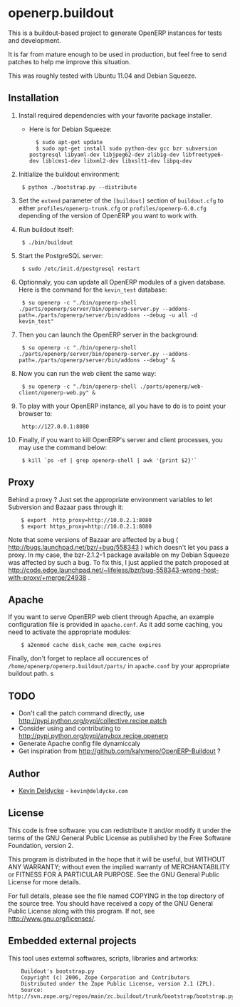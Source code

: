 openerp.buildout
================

This is a buildout-based project to generate OpenERP instances for tests and development.

It is far from mature enough to be used in production, but feel free to send patches to help me improve this situation.

This was roughly tested with Ubuntu 11.04 and Debian Squeeze.


Installation
------------

1. Install required dependencies with your favorite package installer.

    * Here is for Debian Squeeze:

            $ sudo apt-get update
            $ sudo apt-get install sudo python-dev gcc bzr subversion postgresql libyaml-dev libjpeg62-dev zlib1g-dev libfreetype6-dev liblcms1-dev libxml2-dev libxslt1-dev libpq-dev

1. Initialize the buildout environment:

        $ python ./bootstrap.py --distribute

1. Set the `extend` parameter of the `[buildout]` section of `buildout.cfg` to either `profiles/openerp-trunk.cfg` or `profiles/openerp-6.0.cfg` depending of the version of OpenERP you want to work with.

1. Run buildout itself:

        $ ./bin/buildout

1. Start the PostgreSQL server:

        $ sudo /etc/init.d/postgresql restart

1. Optionnaly, you can update all OpenERP modules of a given database. Here is the command for the `kevin_test` database:

        $ su openerp -c "./bin/openerp-shell ./parts/openerp/server/bin/openerp-server.py --addons-path=./parts/openerp/server/bin/addons --debug -u all -d kevin_test"

1. Then you can launch the OpenERP server in the background:

        $ su openerp -c "./bin/openerp-shell ./parts/openerp/server/bin/openerp-server.py --addons-path=./parts/openerp/server/bin/addons --debug" &

1. Now you can run the web client the same way:

        $ su openerp -c "./bin/openerp-shell ./parts/openerp/web-client/openerp-web.py" &

1. To play with your OpenERP instance, all you have to do is to point your browser to:

        http://127.0.0.1:8080

1. Finally, if you want to kill OpenERP's server and client processes, you may use the command below:

        $ kill `ps -ef | grep openerp-shell | awk '{print $2}'`


Proxy
-----

Behind a proxy ? Just set the appropriate environment variables to let Subversion and Bazaar pass through it:

        $ export  http_proxy=http://10.0.2.1:8080
        $ export https_proxy=http://10.0.2.1:8080

Note that some versions of Bazaar are affected by a bug ( http://bugs.launchpad.net/bzr/+bug/558343 ) which doesn't let you pass a proxy. In my case, the bzr-2.1.2-1 package available on my Debian Squeeze was affected by such a bug. To fix this, I just applied the patch proposed at http://code.edge.launchpad.net/~lifeless/bzr/bug-558343-wrong-host-with-proxy/+merge/24938 .


Apache
------

If you want to serve OpenERP web client through Apache, an example configuration file is provided in `apache.conf`. As it add some caching, you need to activate the appropriate modules:

        $ a2enmod cache disk_cache mem_cache expires

Finally, don't forget to replace all occurences of `/home/openerp/openerp.buildout/parts/` in `apache.conf` by your appropriate buildout path.
s

TODO
----

  * Don't call the patch command directly, use http://pypi.python.org/pypi/collective.recipe.patch
  * Consider using and contributing to http://pypi.python.org/pypi/anybox.recipe.openerp
  * Generate Apache config file dynamiccaly
  * Get inspiration from http://github.com/kalymero/OpenERP-Buildout ?


Author
------

 * [Kevin Deldycke](http://kevin.deldycke.com) - `kevin@deldycke.com`


License
-------

This code is free software: you can redistribute it and/or modify it under the
terms of the GNU General Public License as published by the Free Software
Foundation, version 2.

This program is distributed in the hope that it will be useful, but WITHOUT ANY
WARRANTY; without even the implied warranty of MERCHANTABILITY or FITNESS FOR A
PARTICULAR PURPOSE. See the GNU General Public License for more details.

For full details, please see the file named COPYING in the top directory of the
source tree. You should have received a copy of the GNU General Public License
along with this program. If not, see <http://www.gnu.org/licenses/>.


Embedded external projects
--------------------------

This tool uses external softwares, scripts, libraries and artworks:

        Buildout's bootstrap.py
        Copyright (c) 2006, Zope Corporation and Contributors
        Distributed under the Zope Public License, version 2.1 (ZPL).
        Source: http://svn.zope.org/repos/main/zc.buildout/trunk/bootstrap/bootstrap.py
